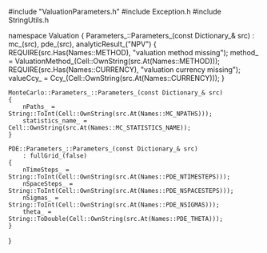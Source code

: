 
#include "ValuationParameters.h"
#include Exception.h
#include StringUtils.h



namespace Valuation
{
	Parameters_::Parameters_(const Dictionary_& src)
		: mc_(src), pde_(src), analyticResult_("NPV")
	{
		REQUIRE(src.Has(Names::METHOD), "valuation method missing");
		method_ = ValuationMethod_(Cell::OwnString(src.At(Names::METHOD)));
		REQUIRE(src.Has(Names::CURRENCY), "valuation currency missing");
		valueCcy_ = Ccy_(Cell::OwnString(src.At(Names::CURRENCY)));
	}

	MonteCarlo::Parameters_::Parameters_(const Dictionary_& src)
	{
		nPaths_ = String::ToInt(Cell::OwnString(src.At(Names::MC_NPATHS)));
		statistics_name_ = Cell::OwnString(src.At(Names::MC_STATISTICS_NAME));
	}

	PDE::Parameters_::Parameters_(const Dictionary_& src)
		: fullGrid_(false)
	{
		nTimeSteps_ = String::ToInt(Cell::OwnString(src.At(Names::PDE_NTIMESTEPS)));
		nSpaceSteps_ = String::ToInt(Cell::OwnString(src.At(Names::PDE_NSPACESTEPS)));
		nSigmas_ = String::ToInt(Cell::OwnString(src.At(Names::PDE_NSIGMAS)));
		theta_ = String::ToDouble(Cell::OwnString(src.At(Names::PDE_THETA)));
	}
}
